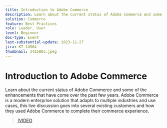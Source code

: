 ```yaml
---
title: Introduction to Adobe Commerce
description: Learn about the current status of Adobe Commerce and some of the enhancements that have come over the past few years. Adobe Commerce is a modern enterprise solution that adapts to multiple industries and use cases, this live discussion goes into several existing customers and how they used Adobe Commerce to complete their commerce experience.
solution: Commerce
feature: Best Practices
role: Leader, User
level: Beginner
doc-type: Event
last-substantial-update: 2023-11-27
jira: KT-14564
thumbnail: 3425803.jpeg
---
```


# Introduction to Adobe Commerce

Learn about the current status of Adobe Commerce and some of the enhancements that have come over the past few years. Adobe Commerce is a modern enterprise solution that adapts to multiple industries and use cases, this live discussion goes into several existing customers and how they used Adobe Commerce to complete their commerce experience.

>[!VIDEO](https://video.tv.adobe.com/v/3425803/?learn=on)
